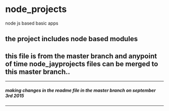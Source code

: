 # node_projects
node js based basic apps

## the project includes node based modules
## this file is from the master branch and anypoint of time node_jayprojects files can be merged to this master branch..

-------------------------------------------
 ##### making changes in the readme file in the master branch on september 3rd 2015
 
-------------------------------------------